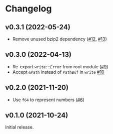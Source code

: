 # Changelog

## v0.3.1 (2022-05-24)

- Remove unused bzip2 dependency ([#12], [#13])

[#12]: https://github.com/hannobraun/3mf-rs/pull/12
[#13]: https://github.com/hannobraun/3mf-rs/pull/13


## v0.3.0 (2022-04-13)

- Re-export `write::Error` from root module ([#9])
- Accept `&Path` instead of `PathBuf` in `write` [#10]

[#9]: https://github.com/hannobraun/3mf-rs/pull/9
[#10]: https://github.com/hannobraun/3mf-rs/pull/10


## v0.2.0 (2021-11-20)

- Use `f64` to represent numbers ([#6])

[#6]: https://github.com/hannobraun/3mf-rs/pull/6


## v0.1.0 (2021-10-24)

Initial release.
